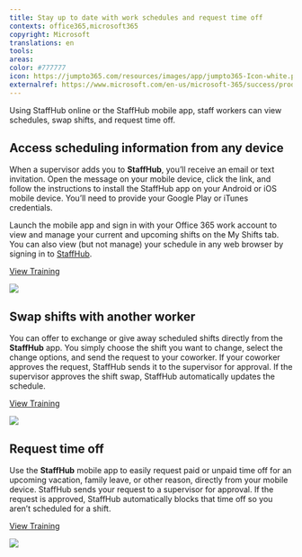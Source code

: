 ```yaml
---
title: Stay up to date with work schedules and request time off
contexts: office365,microsoft365
copyright: Microsoft
translations: en
tools: 
areas: 
color: #777777
icon: https://jumpto365.com/resources/images/app/jumpto365-Icon-white.png
externalref: https://www.microsoft.com/en-us/microsoft-365/success/productivitylibrary/stay-up-to-date-with-work-schedules-and-request-time-off
---
```

Using StaffHub online or the StaffHub mobile app, staff workers can view schedules, swap shifts, and request time off.


## Access scheduling information from any device

When a supervisor adds you to **StaffHub**, you’ll receive an email or text invitation. Open the message on your mobile device, click the link, and follow the instructions to install the StaffHub app on your Android or iOS mobile device. You’ll need to provide your Google Play or iTunes credentials.

Launch the mobile app and sign in with your Office 365 work account to view and manage your current and upcoming shifts on the My Shifts tab. You can also view (but not manage) your schedule in any web browser by signing in to [StaffHub](http://staffhub.ms).

[View Training](https://staffhub.helpshift.com/a/microsoft-staffhub/?s=general&f=how-do-i-see-my-shifts-in-the-mobile-app)

![](http://img-prod-cms-rt-microsoft-com.akamaized.net/cms/api/am/imageFileData/RE1MMq1?ver=0769)

## Swap shifts with another worker

You can offer to exchange or give away scheduled shifts directly from the **StaffHub** app. You simply choose the shift you want to change, select the change options, and send the request to your coworker. If your coworker approves the request, StaffHub sends it to the supervisor for approval. If the supervisor approves the shift swap, StaffHub automatically updates the schedule.

[View Training](https://staffhub.helpshift.com/a/microsoft-staffhub/?s=general&f=request-and-approve-shift-swaps-in-microsoft-staffhub)

![](http://img-prod-cms-rt-microsoft-com.akamaized.net/cms/api/am/imageFileData/RE1MMX0?ver=c24b)

## Request time off

Use the **StaffHub** mobile app to easily request paid or unpaid time off for an upcoming vacation, family leave, or other reason, directly from your mobile device. StaffHub sends your request to a supervisor for approval. If the request is approved, StaffHub automatically blocks that time off so you aren’t scheduled for a shift.

[View Training](https://support.office.com/article/Request-and-approve-time-off-in-Microsoft-StaffHub-4345ced1-4abd-43a8-b7a9-b8d3c94a0f4e)

![](http://img-prod-cms-rt-microsoft-com.akamaized.net/cms/api/am/imageFileData/RE1MPsS?ver=a95d)

